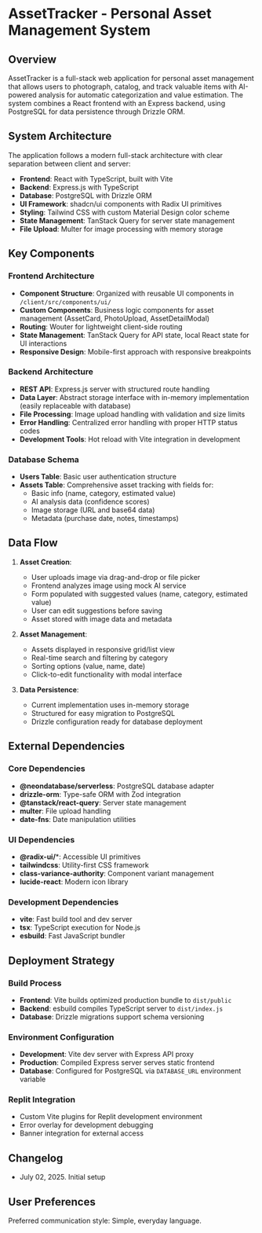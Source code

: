 # AssetTracker - Personal Asset Management System

## Overview

AssetTracker is a full-stack web application for personal asset management that allows users to photograph, catalog, and track valuable items with AI-powered analysis for automatic categorization and value estimation. The system combines a React frontend with an Express backend, using PostgreSQL for data persistence through Drizzle ORM.

## System Architecture

The application follows a modern full-stack architecture with clear separation between client and server:

- **Frontend**: React with TypeScript, built with Vite
- **Backend**: Express.js with TypeScript
- **Database**: PostgreSQL with Drizzle ORM
- **UI Framework**: shadcn/ui components with Radix UI primitives
- **Styling**: Tailwind CSS with custom Material Design color scheme
- **State Management**: TanStack Query for server state management
- **File Upload**: Multer for image processing with memory storage

## Key Components

### Frontend Architecture
- **Component Structure**: Organized with reusable UI components in `/client/src/components/ui/`
- **Custom Components**: Business logic components for asset management (AssetCard, PhotoUpload, AssetDetailModal)
- **Routing**: Wouter for lightweight client-side routing
- **State Management**: TanStack Query for API state, local React state for UI interactions
- **Responsive Design**: Mobile-first approach with responsive breakpoints

### Backend Architecture
- **REST API**: Express.js server with structured route handling
- **Data Layer**: Abstract storage interface with in-memory implementation (easily replaceable with database)
- **File Processing**: Image upload handling with validation and size limits
- **Error Handling**: Centralized error handling with proper HTTP status codes
- **Development Tools**: Hot reload with Vite integration in development

### Database Schema
- **Users Table**: Basic user authentication structure
- **Assets Table**: Comprehensive asset tracking with fields for:
  - Basic info (name, category, estimated value)
  - AI analysis data (confidence scores)
  - Image storage (URL and base64 data)
  - Metadata (purchase date, notes, timestamps)

## Data Flow

1. **Asset Creation**:
   - User uploads image via drag-and-drop or file picker
   - Frontend analyzes image using mock AI service
   - Form populated with suggested values (name, category, estimated value)
   - User can edit suggestions before saving
   - Asset stored with image data and metadata

2. **Asset Management**:
   - Assets displayed in responsive grid/list view
   - Real-time search and filtering by category
   - Sorting options (value, name, date)
   - Click-to-edit functionality with modal interface

3. **Data Persistence**:
   - Current implementation uses in-memory storage
   - Structured for easy migration to PostgreSQL
   - Drizzle configuration ready for database deployment

## External Dependencies

### Core Dependencies
- **@neondatabase/serverless**: PostgreSQL database adapter
- **drizzle-orm**: Type-safe ORM with Zod integration
- **@tanstack/react-query**: Server state management
- **multer**: File upload handling
- **date-fns**: Date manipulation utilities

### UI Dependencies
- **@radix-ui/***: Accessible UI primitives
- **tailwindcss**: Utility-first CSS framework
- **class-variance-authority**: Component variant management
- **lucide-react**: Modern icon library

### Development Dependencies
- **vite**: Fast build tool and dev server
- **tsx**: TypeScript execution for Node.js
- **esbuild**: Fast JavaScript bundler

## Deployment Strategy

### Build Process
- **Frontend**: Vite builds optimized production bundle to `dist/public`
- **Backend**: esbuild compiles TypeScript server to `dist/index.js`
- **Database**: Drizzle migrations support schema versioning

### Environment Configuration
- **Development**: Vite dev server with Express API proxy
- **Production**: Compiled Express server serves static frontend
- **Database**: Configured for PostgreSQL via `DATABASE_URL` environment variable

### Replit Integration
- Custom Vite plugins for Replit development environment
- Error overlay for development debugging
- Banner integration for external access

## Changelog
- July 02, 2025. Initial setup

## User Preferences

Preferred communication style: Simple, everyday language.